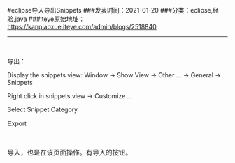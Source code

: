 #eclipse导入导出Snippets
###发表时间：2021-01-20
###分类：eclipse,经验,java
###iteye原始地址：<a href="https://kanpiaoxue.iteye.com/admin/blogs/2518840" target="_blank">https://kanpiaoxue.iteye.com/admin/blogs/2518840</a>

---

<div class="iteye-blog-content-contain" style="font-size: 14px;"> 
 <p>&nbsp;</p> 
 <p>导出：</p> 
 <p style="">Display the snippets view: Window -&gt; Show View -&gt; Other ... -&gt; General -&gt; Snippets</p> 
 <p style="">Right click in snippets view -&gt; Customize ...</p> 
 <p style="">Select Snippet Category</p> 
 <p style="border: 0px; line-height: inherit; font-family: Arial, 'Helvetica Neue', Helvetica, sans-serif; font-size: 15px; vertical-align: baseline; clear: both; color: #242729;">Export</p> 
 <p style="border: 0px; line-height: inherit; font-family: Arial, 'Helvetica Neue', Helvetica, sans-serif; font-size: 15px; vertical-align: baseline; clear: both; color: #242729;">&nbsp;</p> 
 <p style="border: 0px; line-height: inherit; font-family: Arial, 'Helvetica Neue', Helvetica, sans-serif; font-size: 15px; vertical-align: baseline; clear: both; color: #242729;">导入，也是在该页面操作。有导入的按钮。</p> 
</div>